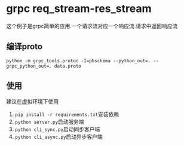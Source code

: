 # grpc req_stream-res_stream

这个例子是grpc简单的应用.一个请求流对应一个响应流.请求中返回响应流

## 编译proto

```shell
python -m grpc_tools.protoc -I=pbschema --python_out=. --grpc_python_out=. data.proto
```

## 使用

建议在虚拟环境下使用

1. `pip install -r requirements.txt`安装依赖
2. `python server.py`启动服务端
3. `python cli_sync.py`启动同步客户端
4. `python cli_async.py`启动异步客户端